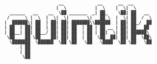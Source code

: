 <h4 align="center">
<pre>
                     __             __      __  __       
                    |  \           |  \    |  \|  \      
  ______   __    __  \▓▓ _______  _| ▓▓_    \▓▓| ▓▓   __ 
 /      \ |  \  |  \|  \|       \|   ▓▓ \  |  \| ▓▓  /  \
|  ▓▓▓▓▓▓\| ▓▓  | ▓▓| ▓▓| ▓▓▓▓▓▓▓\\▓▓▓▓▓▓  | ▓▓| ▓▓_/  ▓▓
| ▓▓  | ▓▓| ▓▓  | ▓▓| ▓▓| ▓▓  | ▓▓ | ▓▓ __ | ▓▓| ▓▓   ▓▓ 
| ▓▓__| ▓▓| ▓▓__/ ▓▓| ▓▓| ▓▓  | ▓▓ | ▓▓|  \| ▓▓| ▓▓▓▓▓▓\ 
 \▓▓    ▓▓ \▓▓    ▓▓| ▓▓| ▓▓  | ▓▓  \▓▓  ▓▓| ▓▓| ▓▓  \▓▓\
  \▓▓▓▓▓▓▓  \▓▓▓▓▓▓  \▓▓ \▓▓   \▓▓   \▓▓▓▓  \▓▓ \▓▓   \▓▓
      | ▓▓                                               
      | ▓▓                                               
       \▓▓                                               
</pre>
</h4>
